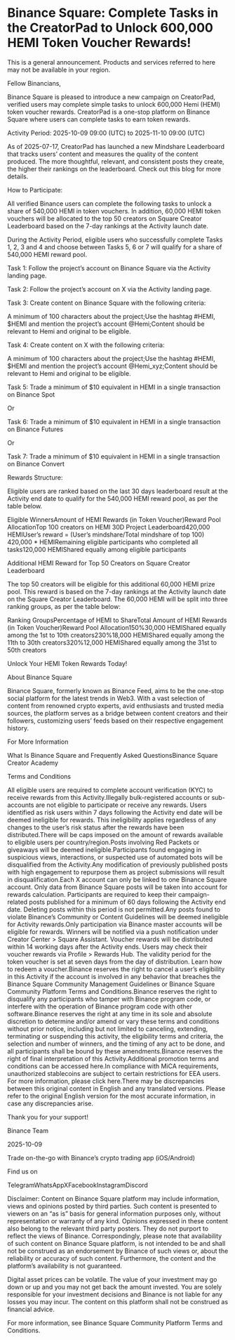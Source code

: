 # Binance Square: Complete Tasks in the CreatorPad to Unlock 600,000 HEMI Token Voucher Rewards!

This is a general announcement. Products and services referred to here may not be available in your region. 

Fellow Binancians,

Binance Square is pleased to introduce a new campaign on CreatorPad, verified users may complete simple tasks to unlock 600,000 Hemi (HEMI) token voucher rewards. CreatorPad is a one-stop platform on Binance Square where users can complete tasks to earn token rewards.

Activity Period: 2025-10-09 09:00 (UTC) to 2025-11-10 09:00 (UTC)

As of 2025-07-17, CreatorPad has launched a new Mindshare Leaderboard that tracks users’ content and measures the quality of the content produced. The more thoughtful, relevant, and consistent posts they create, the higher their rankings on the leaderboard. Check out this blog for more details. 

How to Participate:

All verified Binance users can complete the following tasks to unlock a share of 540,000 HEMI in token vouchers. In addition, 60,000 HEMI token vouchers will be allocated to the top 50 creators on Square Creator Leaderboard based on the 7-day rankings at the Activity launch date.

During the Activity Period, eligible users who successfully complete Tasks 1, 2, 3 and 4 and choose between Tasks 5, 6 or 7 will qualify for a share of 540,000 HEMI reward pool. 

Task 1: Follow the project’s account on Binance Square via the Activity landing page. 

Task 2: Follow the project’s account on X via the Activity landing page. 

Task 3: Create content on Binance Square with the following criteria: 

A minimum of 100 characters about the project;Use the hashtag #HEMI, $HEMI and mention the project’s account @Hemi;Content should be relevant to Hemi and original to be eligible.

Task 4: Create content on X with the following criteria: 

A minimum of 100 characters about the project;Use the hashtag #HEMI, $HEMI and mention the project’s account @Hemi_xyz;Content should be relevant to Hemi and original to be eligible.

Task 5: Trade a minimum of $10 equivalent in HEMI in a single transaction on Binance Spot

Or

Task 6: Trade a minimum of $10 equivalent in HEMI in a single transaction on Binance Futures

Or 

Task 7: Trade a minimum of $10 equivalent in HEMI in a single transaction on Binance Convert

Rewards Structure: 

Eligible users are ranked based on the last 30 days leaderboard result at the Activity end date to qualify for the 540,000 HEMI reward pool, as per the table below.

Eligible WinnersAmount of HEMI Rewards (in Token Voucher)Reward Pool AllocationTop 100 creators on HEMI 30D Project Leaderboard420,000 HEMIUser’s reward = (User’s mindshare/Total mindshare of top 100) 420,000 * HEMIRemaining eligible participants who completed all tasks120,000 HEMIShared equally among eligible participants

Additional HEMI Reward for Top 50 Creators on Square Creator Leaderboard 

The top 50 creators will be eligible for this additional 60,000 HEMI prize pool. This reward is based on the 7-day rankings at the Activity launch date on the Square Creator Leaderboard. The 60,000 HEMI will be split into three ranking groups, as per the table below:

Ranking GroupsPercentage of HEMI to ShareTotal Amount of HEMI Rewards (in Token Voucher)Reward Pool Allocation150%30,000 HEMIShared equally among the 1st to 10th creators230%18,000 HEMIShared equally among the 11th to 30th creators320%12,000 HEMIShared equally among the 31st to 50th creators

Unlock Your HEMI Token Rewards Today! 

About Binance Square

Binance Square, formerly known as Binance Feed, aims to be the one-stop social platform for the latest trends in Web3. With a vast selection of content from renowned crypto experts, avid enthusiasts and trusted media sources, the platform serves as a bridge between content creators and their followers, customizing users’ feeds based on their respective engagement history.

For More Information

What Is Binance Square and Frequently Asked QuestionsBinance Square Creator Academy

Terms and Conditions

All eligible users are required to complete account verification (KYC) to receive rewards from this Activity.Illegally bulk-registered accounts or sub-accounts are not eligible to participate or receive any rewards. Users identified as risk users within 7 days following the Activity end date will be deemed ineligible for rewards. This ineligibility applies regardless of any changes to the user’s risk status after the rewards have been distributed.There will be caps imposed on the amount of rewards available to eligible users per country/region.Posts involving Red Packets or giveaways will be deemed ineligible.Participants found engaging in suspicious views, interactions, or suspected use of automated bots will be disqualified from the Activity.Any modification of previously published posts with high engagement to repurpose them as project submissions will result in disqualification.Each X account can only be linked to one Binance Square account. Only data from Binance Square posts will be taken into account for rewards calculation. Participants are required to keep their campaign-related posts published for a minimum of 60 days following the Activity end date. Deleting posts within this period is not permitted.Any posts found to violate Binance’s Community or Content Guidelines will be deemed ineligible for Activity rewards.Only participation via Binance master accounts will be eligible for rewards. Winners will be notified via a push notification under Creator Center > Square Assistant. Voucher rewards will be distributed within 14 working days after the Activity ends. Users may check their voucher rewards via Profile > Rewards Hub. The validity period for the token voucher is set at seven days from the day of distribution. Learn how to redeem a voucher.Binance reserves the right to cancel a user’s eligibility in this Activity if the account is involved in any behavior that breaches the Binance Square Community Management Guidelines or Binance Square Community Platform Terms and Conditions.Binance reserves the right to disqualify any participants who tamper with Binance program code, or interfere with the operation of Binance program code with other software.Binance reserves the right at any time in its sole and absolute discretion to determine and/or amend or vary these terms and conditions without prior notice, including but not limited to canceling, extending, terminating or suspending this activity, the eligibility terms and criteria, the selection and number of winners, and the timing of any act to be done, and all participants shall be bound by these amendments.Binance reserves the right of final interpretation of this Activity.Additional promotion terms and conditions can be accessed here.In compliance with MiCA requirements, unauthorized stablecoins are subject to certain restrictions for EEA users. For more information, please click here.There may be discrepancies between this original content in English and any translated versions. Please refer to the original English version for the most accurate information, in case any discrepancies arise.

Thank you for your support!

Binance Team

2025-10-09

Trade on-the-go with Binance’s crypto trading app (iOS/Android)

Find us on 

TelegramWhatsAppXFacebookInstagramDiscord

Disclaimer: Content on Binance Square platform may include information, views and opinions posted by third parties. Such content is presented to viewers on an “as is” basis for general information purposes only, without representation or warranty of any kind. Opinions expressed in these content also belong to the relevant third party posters. They do not purport to reflect the views of Binance. Correspondingly, please note that availability of such content on Binance Square platform, is not intended to be and shall not be construed as an endorsement by Binance of such views or, about the reliability or accuracy of such content. Furthermore, the content and the platform’s availability is not guaranteed.

Digital asset prices can be volatile. The value of your investment may go down or up and you may not get back the amount invested. You are solely responsible for your investment decisions and Binance is not liable for any losses you may incur. The content on this platform shall not be construed as financial advice.

For more information, see Binance Square Community Platform Terms and Conditions.